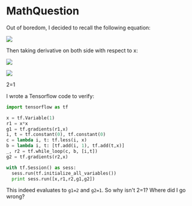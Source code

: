 # MathQuestion

Out of boredom, I decided to recall the following equation:

![](https://latex.codecogs.com/gif.latex?x^2=\underbrace{x&plus;x&plus;\cdots&plus;x}_{(x\text{&space;times})})

Then taking derivative on both side with respect to x:

![](https://latex.codecogs.com/gif.latex?\frac{d}{dx}x^2=\frac{d}{dx}[\underbrace{x&plus;x&plus;\cdots&plus;x}_{(x\text{&space;times})}])

![](https://latex.codecogs.com/gif.latex?2x=1&plus;1&plus;\cdots&plus;1=x)

2=1

I wrote a Tensorflow code to verify:

```python
import tensorflow as tf

x = tf.Variable(1)
r1 = x*x
g1 = tf.gradients(r1,x)
i, t = tf.constant(0), tf.constant(0)
c = lambda i, t: tf.less(i, x)
b = lambda i, t: [tf.add(i, 1), tf.add(t,x)]
_, r2 = tf.while_loop(c, b, [i,t])
g2 = tf.gradients(r2,x)

with tf.Session() as sess:
  sess.run(tf.initialize_all_variables())
  print sess.run([x,r1,r2,g1,g2])
```

This indeed evaluates to `g1=2` and `g2=1`. So why isn't 2=1? Where did I go wrong?
